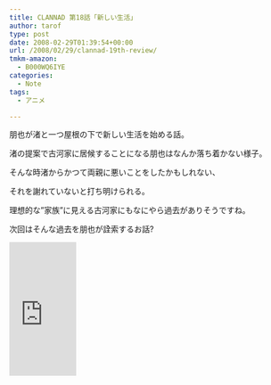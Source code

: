 ```yaml
---
title: CLANNAD 第18話「新しい生活」
author: tarof
type: post
date: 2008-02-29T01:39:54+00:00
url: /2008/02/29/clannad-19th-review/
tmkm-amazon:
  - B000WQ6IYE
categories:
  - Note
tags:
  - アニメ

---
```

朋也が渚と一つ屋根の下で新しい生活を始める話。
  
<!--more-->


  
渚の提案で古河家に居候することになる朋也はなんか落ち着かない様子。
  
そんな時渚からかつて両親に悪いことをしたかもしれない、
  
それを謝れていないと打ち明けられる。

理想的な&#8221;家族&#8221;に見える古河家にもなにやら過去がありそうですね。
  
次回はそんな過去を朋也が詮索するお話?

<iframe src="http://rcm-jp.amazon.co.jp/e/cm?t=maplefactory-22&#038;o=9&#038;p=8&#038;l=as1&#038;asins=B000WQ6IYE&#038;fc1=000000&#038;IS2=1&#038;lt1=_blank&#038;lc1=0000FF&#038;bc1=FFFFFF&#038;bg1=FFFFFF&#038;f=ifr&#038;nou=1" style="width:120px;height:240px;" scrolling="no" marginwidth="0" marginheight="0" frameborder="0"></iframe>